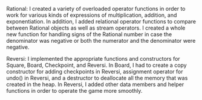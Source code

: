 

Rational: I created a variety of overloaded operator functions in order to work for various kinds of expressions of multiplication, addition, and exponentiation. In addition, I added relational operator functions to compare between Rational objects as well as stream operators. I created a whole new function for handling signs of the Rational number in case the denominator was negative or both the numerator and the denominator were negative.


Reversi: I implemented the appropriate functions and constructors for Square, Board, Checkpoint, and Reversi. In Board, I had to create a copy constructor for adding checkpoints in Reversi, assignment operator for undo() in Reversi, and a destructor to deallocate all the memory that was created in the heap. In Reversi, I added other data members and helper functions in order to operate the game more smoothly.

